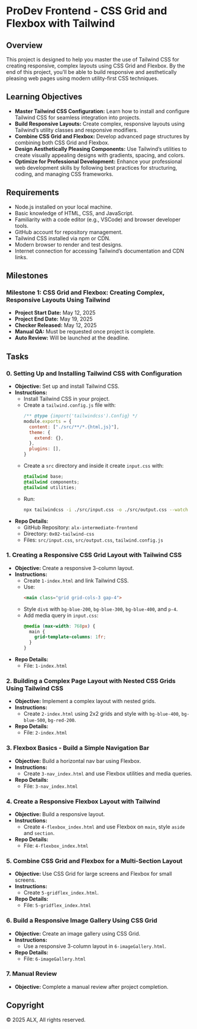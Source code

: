 
# ProDev Frontend - CSS Grid and Flexbox with Tailwind

## Overview
This project is designed to help you master the use of Tailwind CSS for creating responsive, complex layouts using CSS Grid and Flexbox. By the end of this project, you'll be able to build responsive and aesthetically pleasing web pages using modern utility-first CSS techniques.

## Learning Objectives
- **Master Tailwind CSS Configuration:** Learn how to install and configure Tailwind CSS for seamless integration into projects.
- **Build Responsive Layouts:** Create complex, responsive layouts using Tailwind’s utility classes and responsive modifiers.
- **Combine CSS Grid and Flexbox:** Develop advanced page structures by combining both CSS Grid and Flexbox.
- **Design Aesthetically Pleasing Components:** Use Tailwind’s utilities to create visually appealing designs with gradients, spacing, and colors.
- **Optimize for Professional Development:** Enhance your professional web development skills by following best practices for structuring, coding, and managing CSS frameworks.

## Requirements
- Node.js installed on your local machine.
- Basic knowledge of HTML, CSS, and JavaScript.
- Familiarity with a code editor (e.g., VSCode) and browser developer tools.
- GitHub account for repository management.
- Tailwind CSS installed via npm or CDN.
- Modern browser to render and test designs.
- Internet connection for accessing Tailwind’s documentation and CDN links.

## Milestones

### Milestone 1: CSS Grid and Flexbox: Creating Complex, Responsive Layouts Using Tailwind
- **Project Start Date:** May 12, 2025
- **Project End Date:** May 19, 2025
- **Checker Released:** May 12, 2025
- **Manual QA:** Must be requested once project is complete.
- **Auto Review:** Will be launched at the deadline.

## Tasks

### 0. Setting Up and Installing Tailwind CSS with Configuration
- **Objective:** Set up and install Tailwind CSS.
- **Instructions:**
  - Install Tailwind CSS in your project.
  - Create a `tailwind.config.js` file with:
    ```js
    /** @type {import('tailwindcss').Config} */
    module.exports = {
      content: ["./src/**/*.{html,js}"],
      theme: {
        extend: {},
      },
      plugins: [],
    }
    ```
  - Create a `src` directory and inside it create `input.css` with:
    ```css
    @tailwind base;
    @tailwind components;
    @tailwind utilities;
    ```
  - Run:
    ```bash
    npx tailwindcss -i ./src/input.css -o ./src/output.css --watch
    ```
- **Repo Details:**
  - GitHub Repository: `alx-intermediate-frontend`
  - Directory: `0x02-tailwind-css`
  - Files: `src/input.css`, `src/output.css`, `tailwind.config.js`

### 1. Creating a Responsive CSS Grid Layout with Tailwind CSS
- **Objective:** Create a responsive 3-column layout.
- **Instructions:**
  - Create `1-index.html` and link Tailwind CSS.
  - Use:
    ```html
    <main class="grid grid-cols-3 gap-4">
    ```
  - Style `div`s with `bg-blue-200`, `bg-blue-300`, `bg-blue-400`, and `p-4`.
  - Add media query in `input.css`:
    ```css
    @media (max-width: 768px) {
      main {
        grid-template-columns: 1fr;
      }
    }
    ```
- **Repo Details:**
  - File: `1-index.html`

### 2. Building a Complex Page Layout with Nested CSS Grids Using Tailwind CSS
- **Objective:** Implement a complex layout with nested grids.
- **Instructions:**
  - Create `2-index.html` using 2x2 grids and style with `bg-blue-400`, `bg-blue-500`, `bg-red-200`.
- **Repo Details:**
  - File: `2-index.html`

### 3. Flexbox Basics - Build a Simple Navigation Bar
- **Objective:** Build a horizontal nav bar using Flexbox.
- **Instructions:**
  - Create `3-nav_index.html` and use Flexbox utilities and media queries.
- **Repo Details:**
  - File: `3-nav_index.html`

### 4. Create a Responsive Flexbox Layout with Tailwind
- **Objective:** Build a responsive layout.
- **Instructions:**
  - Create `4-flexbox_index.html` and use Flexbox on `main`, style `aside` and `section`.
- **Repo Details:**
  - File: `4-flexbox_index.html`

### 5. Combine CSS Grid and Flexbox for a Multi-Section Layout
- **Objective:** Use CSS Grid for large screens and Flexbox for small screens.
- **Instructions:**
  - Create `5-gridflex_index.html`.
- **Repo Details:**
  - File: `5-gridflex_index.html`

### 6. Build a Responsive Image Gallery Using CSS Grid
- **Objective:** Create an image gallery using CSS Grid.
- **Instructions:**
  - Use a responsive 3-column layout in `6-imageGallery.html`.
- **Repo Details:**
  - File: `6-imageGallery.html`

### 7. Manual Review
- **Objective:** Complete a manual review after project completion.

## Copyright
© 2025 ALX, All rights reserved.
